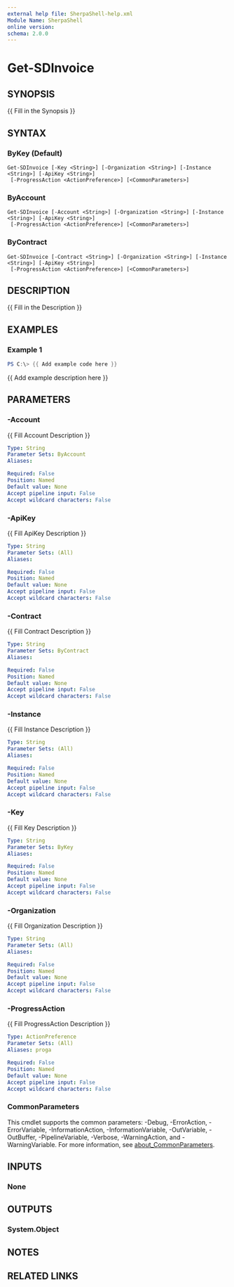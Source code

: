 ```yaml
---
external help file: SherpaShell-help.xml
Module Name: SherpaShell
online version:
schema: 2.0.0
---
```


# Get-SDInvoice

## SYNOPSIS
{{ Fill in the Synopsis }}

## SYNTAX

### ByKey (Default)
```
Get-SDInvoice [-Key <String>] [-Organization <String>] [-Instance <String>] [-ApiKey <String>]
 [-ProgressAction <ActionPreference>] [<CommonParameters>]
```

### ByAccount
```
Get-SDInvoice [-Account <String>] [-Organization <String>] [-Instance <String>] [-ApiKey <String>]
 [-ProgressAction <ActionPreference>] [<CommonParameters>]
```

### ByContract
```
Get-SDInvoice [-Contract <String>] [-Organization <String>] [-Instance <String>] [-ApiKey <String>]
 [-ProgressAction <ActionPreference>] [<CommonParameters>]
```

## DESCRIPTION
{{ Fill in the Description }}

## EXAMPLES

### Example 1
```powershell
PS C:\> {{ Add example code here }}
```

{{ Add example description here }}

## PARAMETERS

### -Account
{{ Fill Account Description }}

```yaml
Type: String
Parameter Sets: ByAccount
Aliases:

Required: False
Position: Named
Default value: None
Accept pipeline input: False
Accept wildcard characters: False
```

### -ApiKey
{{ Fill ApiKey Description }}

```yaml
Type: String
Parameter Sets: (All)
Aliases:

Required: False
Position: Named
Default value: None
Accept pipeline input: False
Accept wildcard characters: False
```

### -Contract
{{ Fill Contract Description }}

```yaml
Type: String
Parameter Sets: ByContract
Aliases:

Required: False
Position: Named
Default value: None
Accept pipeline input: False
Accept wildcard characters: False
```

### -Instance
{{ Fill Instance Description }}

```yaml
Type: String
Parameter Sets: (All)
Aliases:

Required: False
Position: Named
Default value: None
Accept pipeline input: False
Accept wildcard characters: False
```

### -Key
{{ Fill Key Description }}

```yaml
Type: String
Parameter Sets: ByKey
Aliases:

Required: False
Position: Named
Default value: None
Accept pipeline input: False
Accept wildcard characters: False
```

### -Organization
{{ Fill Organization Description }}

```yaml
Type: String
Parameter Sets: (All)
Aliases:

Required: False
Position: Named
Default value: None
Accept pipeline input: False
Accept wildcard characters: False
```

### -ProgressAction
{{ Fill ProgressAction Description }}

```yaml
Type: ActionPreference
Parameter Sets: (All)
Aliases: proga

Required: False
Position: Named
Default value: None
Accept pipeline input: False
Accept wildcard characters: False
```

### CommonParameters
This cmdlet supports the common parameters: -Debug, -ErrorAction, -ErrorVariable, -InformationAction, -InformationVariable, -OutVariable, -OutBuffer, -PipelineVariable, -Verbose, -WarningAction, and -WarningVariable. For more information, see [about_CommonParameters](http://go.microsoft.com/fwlink/?LinkID=113216).

## INPUTS

### None

## OUTPUTS

### System.Object
## NOTES

## RELATED LINKS
